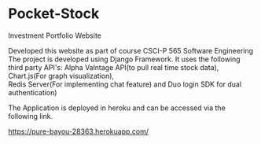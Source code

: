 # Pocket-Stock
Investment Portfolio Website

Developed this website as part of course CSCI-P 565 Software Engineering<br/>
The project is developed using Django Framework.
It uses the following third party API's: Alpha Valntage API(to pull real time stock data), Chart.js(For graph visualization),<br/> Redis Server(For implementing chat feature) and Duo login SDK for dual authentication)

The Application is deployed in heroku and can be accessed via the following link.

<a href="https://pure-bayou-28363.herokuapp.com/" target="_blank">https://pure-bayou-28363.herokuapp.com/</a>
